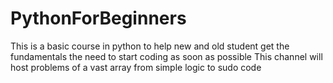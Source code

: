 # PythonForBeginners
This is a basic course in python to help new and old student get the fundamentals the need to start coding as soon as possible
This channel will host problems of a vast array from simple logic to sudo code 
